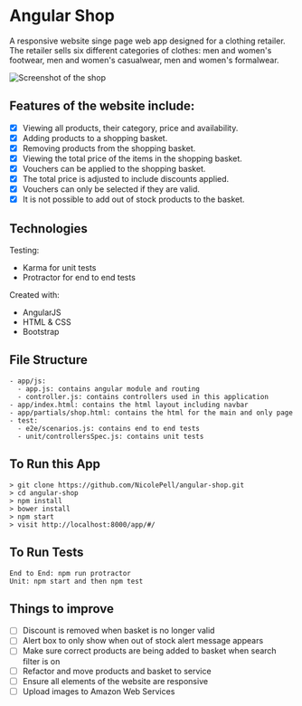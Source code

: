 Angular Shop
============

A responsive website singe page web app designed for a clothing retailer. The retailer sells six
different categories of clothes: men and women's footwear, men and women's casualwear,
men and women's formalwear.

![Screenshot of the shop](http://i1338.photobucket.com/albums/o694/NicciPell/Screen%20Shot%202015-03-12%20at%2009.37.47_zps6ltfqjun.png)

## Features of the website include:
- [x] Viewing all products, their category, price and availability.
- [x] Adding products to a shopping basket.
- [x] Removing products from the shopping basket.
- [x] Viewing the total price of the items in the shopping basket.
- [x] Vouchers can be applied to the shopping basket.
- [x] The total price is adjusted to include discounts applied.
- [x] Vouchers can only be selected if they are valid.
- [x] It is not possible to add out of stock products to the basket.

## Technologies
Testing:
- Karma for unit tests
- Protractor for end to end tests

Created with:
- AngularJS
- HTML & CSS
- Bootstrap

## File Structure
```
- app/js:
  - app.js: contains angular module and routing
  - controller.js: contains controllers used in this application
- app/index.html: contains the html layout including navbar
- app/partials/shop.html: contains the html for the main and only page
- test:
  - e2e/scenarios.js: contains end to end tests
  - unit/controllersSpec.js: contains unit tests
```

## To Run this App
```
> git clone https://github.com/NicolePell/angular-shop.git
> cd angular-shop
> npm install
> bower install
> npm start
> visit http://localhost:8000/app/#/
```

## To Run Tests
```
End to End: npm run protractor
Unit: npm start and then npm test
```

## Things to improve
- [ ] Discount is removed when basket is no longer valid
- [ ] Alert box to only show when out of stock alert message appears
- [ ] Make sure correct products are being added to basket when search filter is on
- [ ] Refactor and move products and basket to service
- [ ] Ensure all elements of the website are responsive
- [ ] Upload images to Amazon Web Services
